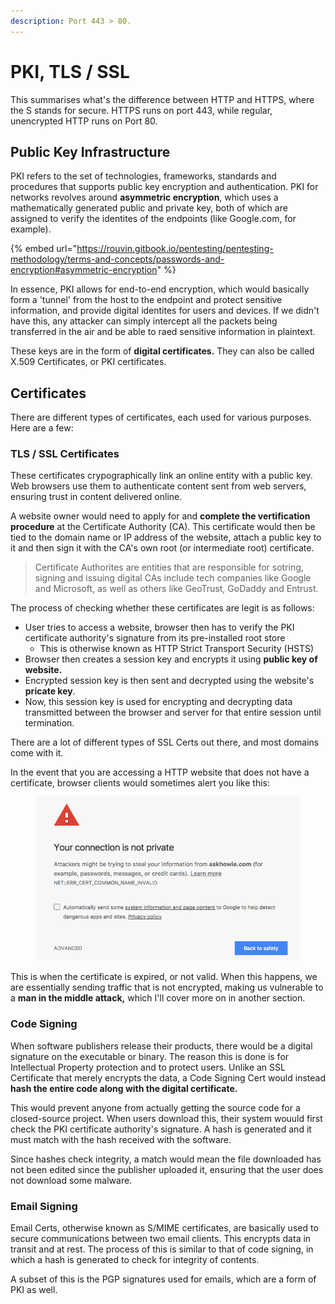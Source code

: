 ```yaml
---
description: Port 443 > 80.
---
```


# PKI, TLS / SSL

This summarises what's the difference between HTTP and HTTPS, where the S stands for secure. HTTPS runs on port 443, while regular, unencrypted HTTP runs on Port 80.

## Public Key Infrastructure

PKI refers to the set of technologies, frameworks, standards and procedures that supports public key encryption and authentication. PKI for networks revolves around **asymmetric encryption**, which uses a mathematically generated public and private key, both of which are assigned to verify the identites of the endpoints (like Google.com, for example).&#x20;

{% embed url="https://rouvin.gitbook.io/pentesting/pentesting-methodology/terms-and-concepts/passwords-and-encryption#asymmetric-encryption" %}

In essence, PKI allows for end-to-end encryption, which would basically form a 'tunnel' from the host to the endpoint and protect sensitive information, and provide digital identites for users and devices. If we didn't have this, any attacker can simply intercept all the packets being transferred in the air and be able to raed sensitive information in plaintext.

These keys are in the form of **digital certificates.** They can also be called X.509 Certificates, or PKI certificates.&#x20;

## Certificates

There are different types of certificates, each used for various purposes. Here are a few:

### TLS / SSL Certificates

These certificates crypographically link an online entity with a public key. Web browsers use them to authenticate content sent from web servers, ensuring trust in content delivered online.&#x20;

A website owner would need to apply for and **complete the vertification procedure** at the Certificate Authority (CA). This certificate would then be tied to the domain name or IP address of the website, attach a public key to it and then sign it with the CA's own root (or intermediate root) certificate.&#x20;

> Certificate Authorites are entities that are responsible for sotring, signing and issuing digital CAs include tech companies like Google and Microsoft, as well as others like GeoTrust, GoDaddy and Entrust.&#x20;

The process of checking whether these certificates are legit is as follows:

* User tries to access a website, browser then has to verify the PKI certificate authority's signature from its pre-installed root store
  * This is otherwise known as HTTP Strict Transport Security (HSTS)
* Browser then creates a session key and encrypts it using **public key of website.**&#x20;
* Encrypted session key is then sent and decrypted using the website's **pricate key**.&#x20;
* Now, this session key is used for encrypting and decrypting data transmitted between the browser and server for that entire session until termination.

There are a lot of different types of SSL Certs out there, and most domains come with it.&#x20;

In the event that you are accessing a HTTP website that does not have a certificate, browser clients would sometimes alert you like this:

<figure><img src="../.gitbook/assets/image (163).png" alt=""><figcaption></figcaption></figure>

This is when the certificate is expired, or not valid. When this happens, we are essentially sending traffic that is not encrypted, making us vulnerable to a **man in the middle attack,** which I'll cover more on in another section.&#x20;

### Code Signing

When software publishers release their products, there would be a digital signature on the executable or binary. The reason this is done is for Intellectual Property protection and to protect users. Unlike an SSL Certificate that merely encrypts the data, a Code Signing Cert would instead **hash the entire code along with the digital certificate.**

This would prevent anyone from actually getting the source code for a closed-source project. When users download this, their system wouuld first check the PKI certificate authority's signature. A hash is generated and it must match with the hash received with the software.&#x20;

Since hashes check integrity, a match would mean the file downloaded has not been edited since the publisher uploaded it, ensuring that the user does not download some malware.&#x20;

### Email Signing

Email Certs, otherwise known as S/MIME certificates, are basically used to secure communications between two email clients. This encrypts data in transit and at rest. The process of this is similar to that of code signing, in which a hash is generated to check for integrity of contents.&#x20;

A subset of this is the PGP signatures used for emails, which are a form of PKI as well.&#x20;
